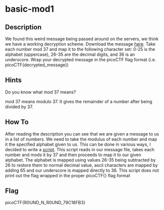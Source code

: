 # basic-mod1

## Description
We found this weird message being passed around on the servers, we think we have a working decryption scheme.
Download the message [here](./message.txt). Take each number mod 37 and map it to the following character set: 0-25 is the alphabet (uppercase), 26-35 are the decimal digits, and 36 is an underscore.
Wrap your decrypted message in the picoCTF flag format (i.e. picoCTF{decrypted_message})

## Hints
Do you know what mod 37 means?

mod 37 means modulo 37. It gives the remainder of a number after being divided by 37.

## How To

After reading the description you can see that we are given a message to us in a list of numbers.
We need to take the modulus of each number and map it the specified alphabet given to us. This can be done in various ways, I decided to write a [script](./Basic-Mod1-Script.py).
This script reads in our message file, takes each number and mods it by 37 and then proceeds to map it to our given alphabet.
The alphabet is mapped using values 26-35 being subtracted by 26 to restore them to normal decimal value, ascii characters are mapped by adding 65 and our underscore is mapped directly to 36.
This script does not print out the flag wrapped in the proper picoCTF{} flag format

## Flag
picoCTF{R0UND_N_R0UND_79C18FB3}
